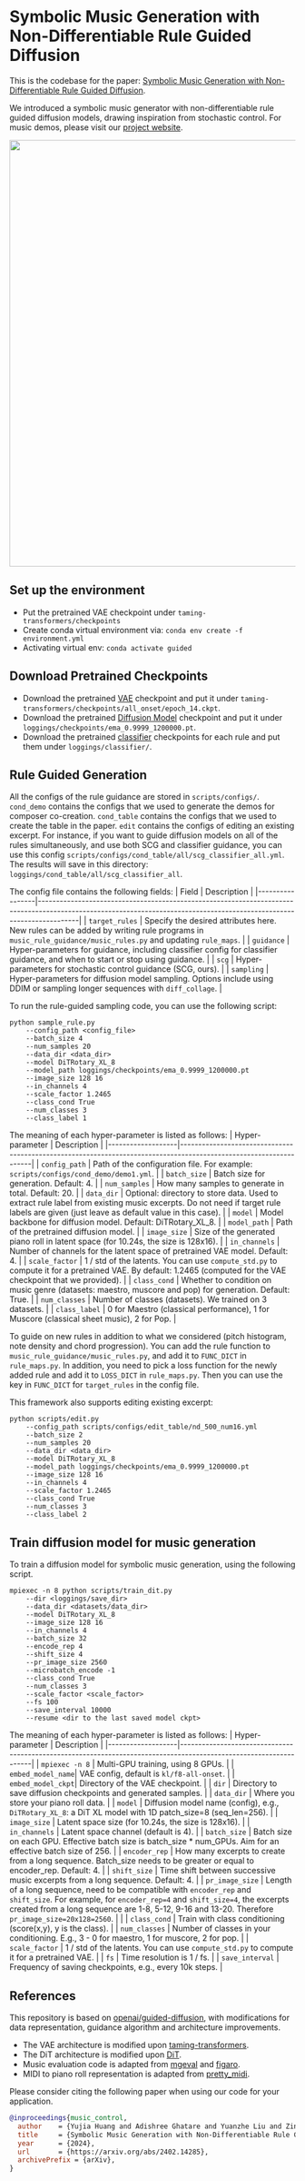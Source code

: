 # Symbolic Music Generation with Non-Differentiable Rule Guided Diffusion

This is the codebase for the paper: [Symbolic Music Generation with Non-Differentiable Rule Guided Diffusion](https://arxiv.org/abs/2402.14285). 

We introduced a symbolic music generator with non-differentiable rule guided diffusion models,  drawing inspiration from stochastic control. For music demos, please visit our [project website](https://scg-rule-guided-music.github.io/).

<img align="center" src="rule_guided_music_gen.png" width="750">

## Set up the environment

- Put the pretrained VAE checkpoint under `taming-transformers/checkpoints`
- Create conda virtual environment via: `conda env create -f environment.yml`
- Activating virtual env: `conda activate guided`

## Download Pretrained Checkpoints
- Download the pretrained [VAE](https://drive.google.com/file/d/1MjCmgM_76Jx0M9_1-cqU4BWrCki688vX/view?usp=share_link) checkpoint and put it under `taming-transformers/checkpoints/all_onset/epoch_14.ckpt`.
- Download the pretrained [Diffusion Model](https://drive.google.com/file/d/1Fk1CqdwTC3QbtWC0sU7ZYLIhYAw97JlC/view?usp=share_link) checkpoint and put it under `loggings/checkpoints/ema_0.9999_1200000.pt`.
- Download the pretrained [classifier](https://drive.google.com/file/d/1Gcq-s8SUgxE8lwm8y6-YnolXpncpfjpP/view?usp=share_link) checkpoints for each rule and put them under `loggings/classifier/`.

## Rule Guided Generation
All the configs of the rule guidance are stored in `scripts/configs/`. `cond_demo` contains the configs that we used to generate the demos for composer co-creation. `cond_table` contains the configs that we used to create the table in the paper. `edit` contains the configs of editing an existing excerpt.
For instance, if you want to guide diffusion models on all of the rules simultaneously, and use both SCG and classifier guidance, you can use this config `scripts/configs/cond_table/all/scg_classifier_all.yml`. The results will save in this directory: `loggings/cond_table/all/scg_classifier_all`. 

The config file contains the following fields:
| Field | Description                                                                                                                                                           |
|-----------------|-----------------------------------------------------------------------------------------------------------------------------------------------------------------------|
| `target_rules`  | Specify the desired attributes here. New rules can be added by writing rule programs in `music_rule_guidance/music_rules.py` and updating `rule_maps`.                 |
| `guidance`      | Hyper-parameters for guidance, including classifier config for classifier guidance, and when to start or stop using guidance.                                          |
| `scg`          | Hyper-parameters for stochastic control guidance (SCG, ours).                                                                                                         |
| `sampling`      | Hyper-parameters for diffusion model sampling. Options include using DDIM or sampling longer sequences with `diff_collage`.                                           |

To run the rule-guided sampling code, you can use the following script:
```
python sample_rule.py
    --config_path <config_file>
    --batch_size 4
    --num_samples 20
    --data_dir <data_dir>
    --model DiTRotary_XL_8
    --model_path loggings/checkpoints/ema_0.9999_1200000.pt
    --image_size 128 16
    --in_channels 4
    --scale_factor 1.2465
    --class_cond True
    --num_classes 3
    --class_label 1    
```
The meaning of each hyper-parameter is listed as follows:
| Hyper-parameter   | Description                                                                                                       |
|-------------------|-------------------------------------------------------------------------------------------------------------------|
| `config_path`    | Path of the configuration file. For example: `scripts/configs/cond_demo/demo1.yml`.                                    |
| `batch_size`    | Batch size for generation. Default: 4.                                                                         |
| `num_samples`   | How many samples to generate in total. Default: 20.                                                           |
| `data_dir`      | Optional: directory to store data. Used to extract rule label from existing music excerpts. Do not need if target rule labels are given (just leave as default value in this case). |
| `model`         | Model backbone for diffusion model. Default: DiTRotary_XL_8. |
| `model_path`    | Path of the pretrained diffusion model.  |
| `image_size`    | Size of the generated piano roll in latent space (for 10.24s, the size is 128x16).            |
| `in_channels`    | Number of channels for the latent space of pretrained VAE model.  Default: 4.            |
| `scale_factor`  | 1 / std of the latents. You can use `compute_std.py` to compute it for a pretrained VAE. By default: 1.2465 (computed for the VAE checkpoint that we provided). |
| `class_cond`    | Whether to condition on music genre (datasets: maestro, muscore and pop) for generation. Default: True.   |
| `num_classes`   | Number of classes (datasets). We trained on 3 datasets.    |
| `class_label`   | 0 for Maestro (classical performance), 1 for Muscore (classical sheet music), 2 for Pop.   |


To guide on new rules in addition to what we considered (pitch histogram, note density and chord progression). 
You can add the rule function to `music_rule_guidance/music_rules.py`, and add it to `FUNC_DICT` in `rule_maps.py`. 
In addition, you need to pick a loss function for the newly added rule and add it to `LOSS_DICT` in `rule_maps.py`. 
Then you can use the key in `FUNC_DICT` for `target_rules` in the config file.


This framework also supports editing existing excerpt:
```
python scripts/edit.py 
    --config_path scripts/configs/edit_table/nd_500_num16.yml 
    --batch_size 2 
    --num_samples 20 
    --data_dir <data_dir> 
    --model DiTRotary_XL_8 
    --model_path loggings/checkpoints/ema_0.9999_1200000.pt 
    --image_size 128 16 
    --in_channels 4 
    --scale_factor 1.2465 
    --class_cond True 
    --num_classes 3 
    --class_label 2
```


## Train diffusion model for music generation
To train a diffusion model for symbolic music generation, using the following script.
```
mpiexec -n 8 python scripts/train_dit.py
    --dir <loggings/save_dir>
    --data_dir <datasets/data_dir>
    --model DiTRotary_XL_8
    --image_size 128 16
    --in_channels 4
    --batch_size 32
    --encode_rep 4
    --shift_size 4
    --pr_image_size 2560
    --microbatch_encode -1
    --class_cond True
    --num_classes 3
    --scale_factor <scale_factor>
    --fs 100
    --save_interval 10000
    --resume <dir to the last saved model ckpt>
```
The meaning of each hyper-parameter is listed as follows:
| Hyper-parameter   | Description                                                                                                       |
|-------------------|-------------------------------------------------------------------------------------------------------------------|
| `mpiexec -n 8`    | Multi-GPU training, using 8 GPUs.                                                                                 |
| `embed_model_name`| VAE config, default is `kl/f8-all-onset`.                                                                         |
| `embed_model_ckpt`| Directory of the VAE checkpoint.                                                                                  |
| `dir`             | Directory to save diffusion checkpoints and generated samples.                                                   |
| `data_dir`        | Where you store your piano roll data.                                                                             |
| `model`           | Diffusion model name (config), e.g., `DiTRotary_XL_8`: a DiT XL model with 1D patch_size=8 (seq_len=256).     |
| `image_size`      | Latent space size (for 10.24s, the size is 128x16).                                                               |
| `in_channels`     | Latent space channel (default is 4).                                                                                         |
| `batch_size`      | Batch size on each GPU. Effective batch size is batch_size * num_GPUs. Aim for an effective batch size of 256.    |
| `encoder_rep`     | How many excerpts to create from a long sequence. Batch_size needs to be greater or equal to encoder_rep. Default: 4.      |
| `shift_size`      | Time shift between successive music excerpts from a long sequence. Default: 4.      |
| `pr_image_size`   | Length of a long sequence, need to be compatible with `encoder_rep` and `shift_size`. For example, for `encoder_rep=4` and `shift_size=4`, the excerpts created from a long sequence are 1-8, 5-12, 9-16 and 13-20. Therefore `pr_image_size=20x128=2560`. |                                                                        |
| `class_cond`      | Train with class conditioning (score(x,y), y is the class).                                                       |
| `num_classes`     | Number of classes in your conditioning. E.g., 3 - 0 for maestro, 1 for muscore, 2 for pop. |
| `scale_factor`    | 1 / std of the latents. You can use `compute_std.py` to compute it for a pretrained VAE.                   |
| `fs`              | Time resolution is 1 / fs. |
| `save_interval`   | Frequency of saving checkpoints, e.g., every 10k steps.                                                           |

## References
This repository is based on [openai/guided-diffusion](https://github.com/openai/guided-diffusion), with modifications for data representation, guidance algorithm and architecture improvements.
- The VAE architecture is modified upon [taming-transformers](https://github.com/CompVis/taming-transformers). 
- The DiT architecture is modified upon [DiT](https://github.com/facebookresearch/DiT).
- Music evaluation code is adapted from [mgeval](https://github.com/RichardYang40148/mgeval) and [figaro](https://github.com/dvruette/figaro).
- MIDI to piano roll representation is adapted from [pretty_midi](https://github.com/craffel/pretty-midi).




Please consider citing the following paper when using our code for your application.

```bibtex
@inproceedings{music_control,
  author    = {Yujia Huang and Adishree Ghatare and Yuanzhe Liu and Ziniu Hu and Qinsheng Zhang and Chandramouli S Sastry and Siddharth Gururani and Sageev Oore and Yisong Yue},
  title     = {Symbolic Music Generation with Non-Differentiable Rule Guided Diffusion},
  year      = {2024},
  url       = {https://arxiv.org/abs/2402.14285},
  archivePrefix = {arXiv},
}
```
